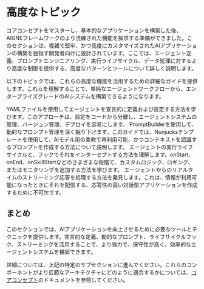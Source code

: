 # 高度なトピック

コアコンセプトをマスターし、基本的なアプリケーションを構築した後、AIGNEフレームワークのより洗練された機能を探求する準備ができました。このセクションは、複雑で堅牢、かつ高度にカスタマイズされたAIアプリケーションの構築を目指す開発者向けに設計されています。ここでは、エージェント定義、プロンプトエンジニアリング、実行ライフサイクル、データ処理に対するより高度な制御を提供する、高度なパターンとツールについて詳しく説明します。

以下のトピックでは、これらの高度な機能を活用するための詳細なガイドを提供します。これらを理解することで、単純なエージェントワークフローから、エンタープライズグレードのAIシステムを構築できるようになります。

<x-cards data-columns="2">
  <x-card data-title="YAMLによるエージェントの定義" data-icon="lucide:file-code" data-href="/developer-guide/advanced-topics/defining-agents-with-yaml">
    YAMLファイルを使用してエージェントを宣言的に定義および設定する方法を学びます。このアプローチは、設定をコードから分離し、エージェントシステムの管理、バージョン管理、デプロイを容易にします。
  </x-card>
  <x-card data-title="プロンプト" data-icon="lucide:terminal" data-href="/developer-guide/advanced-topics/prompts">
    PromptBuilderを使用して、動的なプロンプト管理を深く掘り下げます。このガイドでは、Nunjucksテンプレートを使用して、AIモデル用の柔軟で再利用可能、かつコンテキストを認識するプロンプトを作成する方法について説明します。
  </x-card>
  <x-card data-title="フック" data-icon="lucide:git-pull-request" data-href="/developer-guide/advanced-topics/hooks">
    エージェントの実行ライフサイクルと、フックでそれをインターセプトする方法を理解します。onStart、onEnd、onSkillStartなどのさまざまな段階で、カスタムロジック、ロギング、またはモニタリングを追加する方法を学びます。
  </x-card>
  <x-card data-title="ストリーミング" data-icon="lucide:fast-forward" data-href="/developer-guide/advanced-topics/streaming">
    エージェントからのリアルタイムのストリーミング応答を処理する方法を発見します。これは、情報が利用可能になったときにそれを配信する、応答性の高い対話型アプリケーションを作成するために不可欠です。
  </x-card>
</x-cards>

## まとめ

このセクションでは、AIアプリケーションを向上させるために必要なツールとテクニックを提供します。宣言的な定義、動的なプロンプト、ライフサイクルフック、ストリーミングを活用することで、より強力で、保守性が高く、効率的なエージェントシステムを構築できます。

詳細については、上記の特定のサブセクションに進んでください。これらのコンポーネントがより広範なアーキテクチャにどのように適合するかについては、[コアコンセプト](./developer-guide-core-concepts.md)のドキュメントを参照してください。